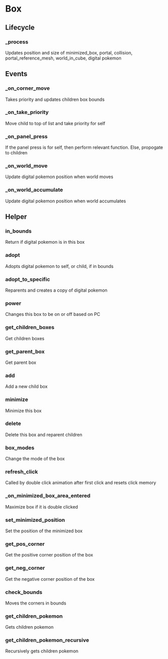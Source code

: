 # Box

## Lifecycle

### _process

Updates position and size of minimized_box, portal, collision, portal_reference_mesh, world_in_cube, digital pokemon

## Events

### _on_corner_move

Takes priority and updates children box bounds

### _on_take_priority

Move child to top of list and take priority for self

### _on_panel_press

If the panel press is for self, then perform relevant function. Else, propogate to children

### _on_world_move

Update digital pokemon position when world moves

### _on_world_accumulate

Update digital pokemon position when world accumulates

## Helper

### in_bounds

Return if digital pokemon is in this box

### adopt

Adopts digital pokemon to self, or child, if in bounds

### adopt_to_specific

Reparents and creates a copy of digital pokemon

### power

Changes this box to be on or off based on PC

### get_children_boxes

Get children boxes

### get_parent_box

Get parent box

### add

Add a new child box

### minimize

Minimize this box

### delete

Delete this box and reparent children

### box_modes

Change the mode of the box

### refresh_click

Called by double click animation after first click and resets click memory

### _on_minimized_box_area_entered

Maximize box if it is double clicked

### set_minimized_position

Set the position of the minimized box

### get_pos_corner

Get the positive corner position of the box

### get_neg_corner

Get the negative corner position of the box

### check_bounds

Moves the corners in bounds

### get_children_pokemon

Gets children pokemon

### get_children_pokemon_recursive

Recursively gets children pokemon